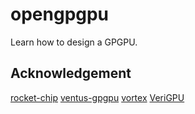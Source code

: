 # opengpgpu
Learn how to design a GPGPU.

## Acknowledgement

[rocket-chip](https://github.com/chipsalliance/rocket-chip)
[ventus-gpgpu](https://github.com/THU-DSP-LAB/ventus-gpgpu)
[vortex](https://github.com/vortexgpgpu/vortex)
[VeriGPU](https://github.com/hughperkins/VeriGPU)
